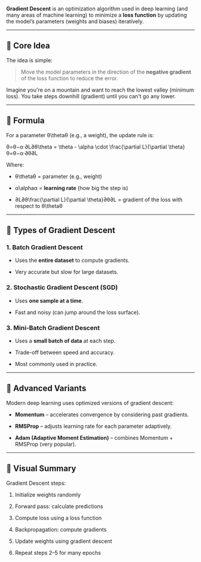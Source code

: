 **Gradient Descent** is an optimization algorithm used in deep learning (and many areas of machine learning) to minimize a **loss function** by updating the model’s parameters (weights and biases) iteratively.

---

## 🔹 Core Idea

The idea is simple:

> Move the model parameters in the direction of the **negative gradient** of the loss function to reduce the error.

Imagine you're on a mountain and want to reach the lowest valley (minimum loss). You take steps downhill (gradient) until you can't go any lower.

---

## 🔹 Formula

For a parameter θ\thetaθ (e.g., a weight), the update rule is:

θ=θ−α⋅∂L∂θ\theta = \theta - \alpha \cdot \frac{\partial L}{\partial \theta}θ=θ−α⋅∂θ∂L​

Where:

- θ\thetaθ = parameter (e.g., weight)
    
- α\alphaα = **learning rate** (how big the step is)
    
- ∂L∂θ\frac{\partial L}{\partial \theta}∂θ∂L​ = gradient of the loss with respect to θ\thetaθ
    

---

## 🔹 Types of Gradient Descent

### 1. **Batch Gradient Descent**

- Uses the **entire dataset** to compute gradients.
    
- Very accurate but slow for large datasets.
    

### 2. **Stochastic Gradient Descent (SGD)**

- Uses **one sample at a time**.
    
- Fast and noisy (can jump around the loss surface).
    

### 3. **Mini-Batch Gradient Descent**

- Uses a **small batch of data** at each step.
    
- Trade-off between speed and accuracy.
    
- Most commonly used in practice.
    

---

## 🔹 Advanced Variants

Modern deep learning uses optimized versions of gradient descent:

- **Momentum** – accelerates convergence by considering past gradients.
    
- **RMSProp** – adjusts learning rate for each parameter adaptively.
    
- **Adam (Adaptive Moment Estimation)** – combines Momentum + RMSProp (very popular).
    

---

## 🔹 Visual Summary

Gradient Descent steps:

1. Initialize weights randomly
    
2. Forward pass: calculate predictions
    
3. Compute loss using a loss function
    
4. Backpropagation: compute gradients
    
5. Update weights using gradient descent
    
6. Repeat steps 2–5 for many epochs
